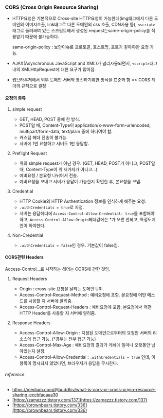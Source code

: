 ### CORS (Cross Origin Resource Sharing)


* HTTP요청은 기본적으로 Cross-site HTTP요청이 가능한데(img태그에서 다른 도메인의 이미지호출, link태그로 다른 도메인의 css 호출, CDN사용 등), `<script>`태그로 둘러싸여 있는 스크립트에서 생성된 request는same-origin-policy를 적용받기 때문에 불가능하다.
	
	same-origin-policy : 보안이슈로 프로토콜, 호스트명, 포트가 같아야만 요청 가능.
* AJAX(Asynchronous JavaScript and XML)가 널리사용되면서, `<script>`태그내의 XMLHttpRequest에 대한 요구가 많아짐.
* 웹브라우저에서 외부 도메인 서버와 통신하기위한 방식을 표준화 함 => CORS 헤더의 규칙으로 결정

#### 요청의 종류

1. simple request
	* GET, HEAD, POST 중에 한 방식.
	* POST일 때, Content-Type이 application/x-www-form-urlencoded, multipart/form-data, text/plain 중에 하나여야 함.
	* 커스텀 헤더 전송이 불가능.
	* 서버에 1번 요청하고 서버도 1번 응답함.

2. Preflight Request
	* 위의 simple request가 아닌 경우. (GET, HEAD, POST가 아니고, POST일 때, Content-Type이 위 세가지가 아니고…)
	* 예비요청 / 본요청 나뉘어서 전송.
	* 예비요청을 보내고 서버가 응답이 가능한지 확인한 후, 본요청을 보냄.

3. Credential 
	* HTTP Cookie와 HTTP Authentication 정보를 인식하게 해주는 요청.
	* `.withCredentials = true`로 지정.
	* 서버는 응답헤더에 `Access-Control-Allow-Credential: true`를 포함해야 하고, `Access-Control-Allow-Origin`헤더값에는 \*가 오면 안되고, 특정도메인이 와야한다.

4. Non-Credential
	* `.withCredentials = false`인 경우. 기본값이 false임.


#### CORS관련 Headers

Access-Control...로 시작하는 헤더는 CORS에 관한 것임.

1. Request Headers
	* Origin : cross-site 요청을 날리는 도메인 URI.
	* Access-Control-Request-Method : 예비요청에 포함. 본요청에 어떤 메소드를 사용할 지 서버에 알려줌.
	* Access-Control-Request-Headers : 예비요청에 포함. 본요청에서 어떤 HTTP Header를 사용할 지 서버에 알려줌. 

2. Response Headers
	* Access-Control-Allow-Origin : 지정된 도메인으로부터의 요청만 서버의 리소스에 접근 가능. (\*경우는 전부 접근 가능)
	* Access-Control-Max-Age : 예비요청의 결과가 캐쉬에 얼마나 오랫동안 남아있는지 설정.
	* Access-Control-Allow-Credential : `.withCredentials = true` 인데, 이 항목이 명시되지 않았다면, 브라우저가 응답을 무시한다.



###### reference
* [https://medium.com/@buddhiv/what-is-cors-or-cross-origin-resource-sharing-eccbfacaaa30
](https://medium.com/@buddhiv/what-is-cors-or-cross-origin-resource-sharing-eccbfacaaa30
)
* [https://zamezzz.tistory.com/137](https://zamezzz.tistory.com/137)
* [https://brownbears.tistory.com/336](https://brownbears.tistory.com/336)

